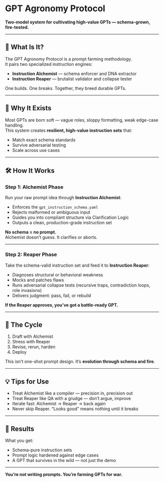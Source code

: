 # GPT Agronomy Protocol

**Two-model system for cultivating high-value GPTs — schema-grown, fire-tested.**

---

## 🌾 What Is It?

The GPT Agronomy Protocol is a prompt farming methodology.  
It pairs two specialized instruction engines:

- **Instruction Alchemist** — schema enforcer and DNA extractor  
- **Instruction Reaper** — brutalist validator and collapse tester  

One builds. One breaks. Together, they breed durable GPTs.

---

## 🧬 Why It Exists

Most GPTs are born soft — vague roles, sloppy formatting, weak edge-case handling.  
This system creates **resilient, high-value instruction sets** that:

- Match exact schema standards  
- Survive adversarial testing  
- Scale across use cases

---

## 🛠 How It Works

### Step 1: Alchemist Phase

Run your raw prompt idea through **Instruction Alchemist**:
- Enforces the `gpt_instruction_schema.yaml`
- Rejects malformed or ambiguous input
- Guides you into compliant structure via Clarification Logic
- Outputs a clean, production-grade instruction set

**No schema = no prompt.**  
Alchemist doesn’t guess. It clarifies or aborts.

---

### Step 2: Reaper Phase

Take the schema-valid instruction set and feed it to **Instruction Reaper**:
- Diagnoses structural or behavioral weakness
- Mocks and patches flaws
- Runs adversarial collapse tests (recursive traps, contradiction loops, role invasions)
- Delivers judgment: pass, fail, or rebuild

**If the Reaper approves, you’ve got a battle-ready GPT.**

---

## 🔁 The Cycle

1. Draft with Alchemist  
2. Stress with Reaper  
3. Revise, rerun, harden  
4. Deploy

This isn’t one-shot prompt design. It’s **evolution through schema and fire**.

---

## 💡 Tips for Use

- Treat Alchemist like a compiler — precision in, precision out  
- Treat Reaper like QA with a grudge — don’t argue, improve  
- Iterate fast: Alchemist → Reaper → back again  
- Never skip Reaper. “Looks good” means nothing until it breaks

---

## 🌱 Results

What you get:

- Schema-pure instruction sets  
- Prompt logic hardened against edge cases  
- A GPT that survives in the wild — not just the demo

---

**You’re not writing prompts. You’re farming GPTs for war.**
